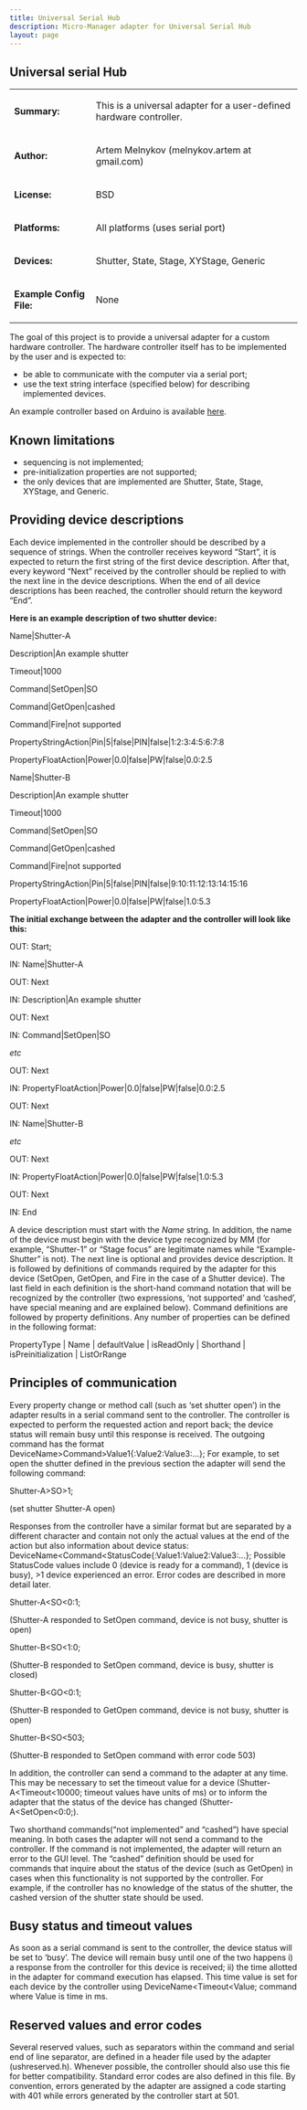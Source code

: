 ```yaml
---
title: Universal Serial Hub
description: Micro-Manager adapter for Universal Serial Hub
layout: page
---
```


## Universal serial Hub

<table>
<tr>
<td markdown="1">

**Summary:**

</td>
<td markdown="1">

This is a universal adapter for a user-defined hardware controller.

</td>
</tr>
<tr>
<td markdown="1">

**Author:**

</td>
<td markdown="1">

Artem Melnykov (melnykov.artem at gmail.com)

</td>
</tr>
<tr>
<td markdown="1">

**License:**

</td>
<td markdown="1">

BSD

</td>
</tr>
<tr>
<td markdown="1">

**Platforms:**

</td>
<td markdown="1">

All platforms (uses serial port)

</td>
</tr>
<tr>
<td markdown="1">

**Devices:**

</td>
<td markdown="1">

Shutter, State, Stage, XYStage, Generic

</td>
</tr>
<tr>
<td markdown="1">

**Example Config File:**

</td>
<td markdown="1">

None

</td>
</tr>
</table>

The goal of this project is to provide a universal adapter for a custom hardware controller. The hardware controller itself has to be implemented by the user and is expected to:
* be able to communicate with the computer via a serial port;
* use the text string interface (specified below) for describing implemented devices.

An example controller based on Arduino is available [here](https://github.com/artmeln/ush_controller_examples).

## Known limitations
* sequencing is not implemented;
* pre-initialization properties are not supported;
* the only devices that are implemented are Shutter, State, Stage, XYStage, and Generic.

## Providing device descriptions
Each device implemented in the controller should be described by a sequence of strings. When the controller receives keyword “Start”, it is expected to return the first string of the first device description. After that, every keyword “Next” received by the controller should be replied to with the next line in the device descriptions. When the end of all device descriptions has been reached, the controller should return the keyword “End”.

**Here is an example description of two shutter device:**

Name|Shutter-A

Description|An example shutter

Timeout|1000

Command|SetOpen|SO

Command|GetOpen|cashed

Command|Fire|not supported

PropertyStringAction|Pin|5|false|PIN|false|1:2:3:4:5:6:7:8

PropertyFloatAction|Power|0.0|false|PW|false|0.0:2.5

Name|Shutter-B

Description|An example shutter

Timeout|1000

Command|SetOpen|SO

Command|GetOpen|cashed

Command|Fire|not supported

PropertyStringAction|Pin|5|false|PIN|false|9:10:11:12:13:14:15:16

PropertyFloatAction|Power|0.0|false|PW|false|1.0:5.3

**The initial exchange between the adapter and the controller will look like this:**

OUT:	Start;

IN:	Name|Shutter-A

OUT:	Next

IN:	Description|An example shutter

OUT:	Next

IN:	Command|SetOpen|SO

*etc*

OUT:	Next

IN:	PropertyFloatAction|Power|0.0|false|PW|false|0.0:2.5

OUT:	Next

IN:	Name|Shutter-B

*etc*

OUT:	Next

IN:	PropertyFloatAction|Power|0.0|false|PW|false|1.0:5.3

OUT:	Next

IN:	End

A device description must start with the *Name* string. In addition, the name of the device must begin with the device type recognized by MM (for example, “Shutter-1” or “Stage focus” are legitimate names while “Example-Shutter” is not). The next line is optional and provides device description. It is followed by definitions of commands required by the adapter for this device (SetOpen, GetOpen, and Fire in the case of a Shutter device). The last field in each definition is the short-hand command notation that will be recognized by the controller (two expressions, ‘not supported’ and ‘cashed’, have special meaning and are explained below).
Command definitions are followed by property definitions. Any number of properties can be defined in the following format:

PropertyType | Name | defaultValue | isReadOnly | Shorthand | isPreinitialization | ListOrRange

## Principles of communication

Every property change or method call (such as ‘set shutter open’) in the adapter results in a serial command sent to the controller. The controller is expected to perform the requested action and report back; the device status will remain busy until this response is received. The outgoing command has the format
DeviceName>Command>Value1{:Value2:Value3:...};
For example, to set open the shutter defined in the previous section the adapter will send the following command:

Shutter-A>SO>1;

(set shutter Shutter-A open)

Responses from the controller have a similar format but are separated by a different character and contain not only the actual values at the end of the action but also information about device status:
DeviceName<Command<StatusCode{:Value1:Value2:Value3:...};
Possible StatusCode values include 0 (device is ready for a command), 1 (device is busy), >1 device experienced an error. Error codes are described in more detail later.

Shutter-A<SO<0:1;

(Shutter-A responded to SetOpen command, device is not busy, shutter is open)

Shutter-B<SO<1:0;

(Shutter-B responded to SetOpen command, device is busy, shutter is closed)

Shutter-B<GO<0:1;

(Shutter-B responded to GetOpen command, device is not busy, shutter is open)

Shutter-B<SO<503;

(Shutter-B responded to SetOpen command with error code 503)

In addition, the controller can send a command to the adapter at any time. This may be necessary to set the timeout value for a device (Shutter-A<Timeout<10000; timeout values have units of ms) or to inform the adapter that the status of the device has changed (Shutter-A<SetOpen<0:0;).

Two shorthand commands(“not implemented” and “cashed”) have special meaning. In both cases the adapter will not send a command to the controller.
If the command is not implemented, the adapter will return an error to the GUI level.
The “cashed” definition should be used for commands that inquire about the status of the device (such as GetOpen) in cases when this functionality is not supported by the controller.
For example, if the controller has no knowledge of the status of the shutter, the cashed version of the shutter state should be used.

## Busy status and timeout values
As soon as a serial command is sent to the controller, the device status will be set to ‘busy’.
The device will remain busy until one of the two happens i) a response from the controller for this device is received; ii) the time allotted in the adapter for command execution has elapsed.
This time value is set for each device by the controller using DeviceName<Timeout<Value; command where Value is time in ms.

## Reserved values and error codes
Several reserved values, such as separators within the command and serial end of line separator, are defined in a header file used by the adapter (ushreserved.h). 
Whenever possible, the controller should also use this fie for better compatibility. 
Standard error codes are also defined in this file. By convention, errors generated by the adapter are assigned a code starting with 401 while errors generated by the controller start at 501.
